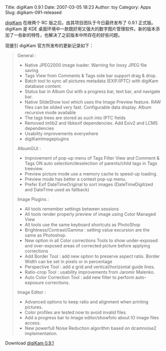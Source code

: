 Title: digiKam 0.9.1
Date: 2007-03-05 18:23
Author: toy
Category: Apps
Slug: digikam-091-released

[digiKam](http://www.digikam.org/) 在继两个 RC
版之后，由其项目团队于今日最终发布了 0.9.1 正式版。digiKam 是 KDE
桌面环境中一款既好用又强大的数字图片管理软件。新的版本添加了一些新的特性，也解决了之前版本中所存在的好些问题。

现援引 digiKam 官方所发布的更新记录如下：

> General :  
>  - Native JPEG2000 image loader. Warning for lossy JPEG file saving  
>  - Tags View from Comments & Tags side bar support drag & drop.  
>  - Batch tool to sync all pictures metadata (EXIF/IPTC) with digiKam
> database content.  
>  - Status bar in Album Gui with a progress bar, text bar, and navigate
> bar.  
>  - Native SlideShow tool which uses the Image Preview feature. RAW
> files can be slided very fast. Configurable data display. Album
> recursive mode available  
>  - The tags trees are stored as such into IPTC fields  
>  - Removed imlib2 and libkexif dependencies. Add Exiv2 and LCMS
> dependencies  
>  - Usability improvements everywhere  
>  - digiKamImageplugins
>
> AlbumGUI :  
>  - Improvement of pop-up menu of Tags Filter View and Comment & Tags
> ON auto selection/deselection of parents/child tags in Tags treeview.  
>  - Preview picture mode use a memory cache to speed-up loading.  
>  - Preview mode has better a context pop-up menu.  
>  - Prefer Exif DateTimeOriginal to sort images (DateTimeDigitized and
> DateTime used as fallback)
>
> Image Plugins :  
>  - All tools remember settings between sessions  
>  - All tools render properly preview of image using Color Managed
> View  
>  - All tools use the same keyboard shortcuts as PhotoShop  
>  - Brightness/Contrast/Gamma : setting value excursion are the same as
> Photoshop.  
>  - New option in all Color corrections Tools to show under-exposed and
> over-exposed areas of corrected picture before applying corrections  
>  - Add Border Tool : add new option to preserve aspect ratio. Border
> Width can be set in pixels or in percentage  
>  - Perspective Tool : add a grid and vertical/horizontal guide lines.  
>  - Ratio-crop Tool : usability improvements from Jaromir Malenko.  
>  - Auto Color Correction Tool : add new filter to perform
> auto-exposure corrections.
>
> Image Editor :  
>  - Advanced options to keep ratio and alignment when printing
> pictures.  
>  - Color profiles are tested now to avoid invalid files.  
>  - Add a progress bar to Image editor/showfoto about IO image files
> access.  
>  - New powerfull Noise Reduction algorithm based on dcamnoise2
> implementation.

Download [digiKam
0.9.1](http://sourceforge.net/project/showfiles.php?group_id=42641)
